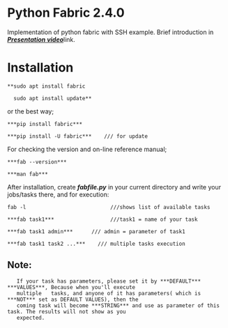 # Python Fabric 2.4.0
Implementation of python fabric with SSH example.
Brief introduction in [***Presentation video***](https://linxnerd.wordpress.com/2018/10/10/python-fabric-2.4.0/)link.

# Installation

    **sudo apt install fabric

      sudo apt install update**

or the best way;

    ***pip install fabric***

    ***pip install -U fabric***    /// for update

For checking the version and on-line reference manual;

    ***fab --version***

    ***man fab***

After installation, create ***fabfile.py*** in your current directory and write your jobs/tasks there, and for execution:

    fab -l                           ///shows list of available tasks

    ***fab task1***                  ///task1 = name of your task

    ***fab task1 admin***      /// admin = parameter of task1

    ***fab task1 task2 ...***    /// multiple tasks execution


##    Note:
       If your task has parameters, please set it by ***DEFAULT*** ***VALUES***, Because when you'll execute
       multiple   tasks, and anyone of it has parameters( which is ***NOT*** set as DEFAULT VALUES), then the
       coming task will become ***STRING*** and use as parameter of this task. The results will not show as you
       expected.
